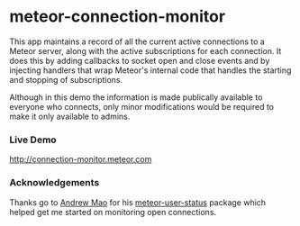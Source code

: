 # meteor-connection-monitor

This app maintains a record of all the current active connections to a Meteor server, along with the active subscriptions for each connection. It does this by adding callbacks to socket open and close events and by injecting handlers that wrap Meteor's internal code that handles the starting and stopping of subscriptions.

Although in this demo the information is made publically available to everyone who connects, only minor modifications would be required to make it only available to admins.

### Live Demo

http://connection-monitor.meteor.com

### Acknowledgements

Thanks go to [Andrew Mao](https://github.com/mizzao/) for his [meteor-user-status](https://github.com/mizzao/meteor-user-status) package which helped get me started on monitoring open connections.
